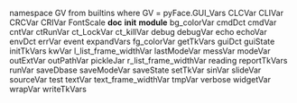 namespace GV from builtins where GV = pyFace.GUI_Vars
CLCVar
CLIVar
CRCVar
CRIVar
FontScale
__doc__
__init__
__module__
bg_colorVar
cmdDct
cmdVar
cntVar
ctRunVar
ct_LockVar
ct_killVar
debug
debugVar
echo
echoVar
envDct
errVar
event
expandVars
fg_colorVar
getTkVars
guiDct
guiState
initTkVars
kwVar
l_list_frame_widthVar
lastModeVar
messVar
modeVar
outExtVar
outPathVar
pickleJar
r_list_frame_widthVar
reading
reportTkVars
runVar
saveDbase
saveModeVar
saveState
setTkVar
sinVar
slideVar
sourceVar
test
textVar
text_frame_widthVar
tmpVar
verbose
widgetVar
wrapVar
writeTkVars
